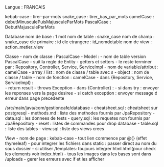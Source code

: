 Langue : FRANCAIS

kebab-case : tirer-par-mots
snake_case : tirer_bas_par_mots
camelCase : debutMinusculePuisMajusculeParMots
PascalCase : DebutMajusculeParMots

Database
    nom de base : 1 mot
    nom de table : snake_case
    nom de champ : snake_case
    cle primaire : id
    cle etrangere : id_nomdetable
    nom de view : action_metier_view

Classe
    - nom de classe : PascalCase
        - Model : 
            - nom de table version PascalCase
            - suit la regle de Entity
            - getters et setters
        - le reste terminer par : Repository, Controller, Service, ServiceImpl
    - nom de variable/attribut : camelCase 
        - array / list : nom de classe / table avec s
        - object : nom de classe / table
    - nom de fonction : camelCase
        - dans {Repository, Service, ServiceImpl} :  
            - return result 
            - throws Exception 
        - dans {Controller} :
            - si dans try : envoyer les reponses vers la page desiree
            - si catch exception : envoyer message d erreur dans page precedente
            
/src/main/java/com/gestioncafe/database
    - cheatsheet.sql : cheatsheet sur postgresql
    - methods.md : liste des methodes fournis par JpaRepository
    - data.sql : les donnees de tests
    - query.sql : les requetes non fournis par JpaRepository
    - reset : listes de commandes pour drop database
    - table.sql :  liste des tables 
    - view.sql : liste des views crees

View 
    - nom de page : kebab-case 
    - tout lien commence par @{} (effet thymeleaf)
    - pour integrer les fichiers dans static : passer direct au nom du sous dossier
    - si utiliser /templates: toujours integrer html.html(pour check les elements voir index.html)
    - tous les images dans les bases sont dans /uploads
    - gerer les erreurs avec if et les afficher
